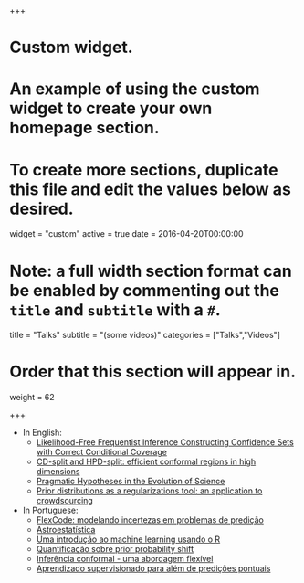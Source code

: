 +++
# Custom widget.
# An example of using the custom widget to create your own homepage section.
# To create more sections, duplicate this file and edit the values below as desired.
widget = "custom"
active = true
date = 2016-04-20T00:00:00

# Note: a full width section format can be enabled by commenting out the `title` and `subtitle` with a `#`.
title = "Talks"
subtitle = "(some videos)"
categories = ["Talks","Videos"]

# Order that this section will appear in.
weight = 62

+++


* In English:
    * [Likelihood-Free Frequentist Inference Constructing Confidence Sets with Correct Conditional Coverage](https://www.youtube.com/watch?v=svJEI25PuuM)
    * [CD-split and HPD-split: efficient conformal regions in high dimensions](https://www.youtube.com/watch?v=djH8RmqyMBs)
    * [Pragmatic Hypotheses in the Evolution of Science](https://www.mdpi.com/1099-4300/21/9/883)
    * [Prior distributions as a regularizations tool: an application to crowdsourcing](https://www.youtube.com/watch?v=20IQhaeCxMo)
* In Portuguese:
    * [FlexCode: modelando incertezas em problemas de predição](https://www.youtube.com/watch?v=zROykZaxx3s) 
    * [Astroestatística](https://www.youtube.com/watch?v=EoSbl8mlaic) 
    * [Uma introdução ao machine learning usando o R](https://www.youtube.com/watch?v=xcwa92I_AZk&t=51s)
    * [Quantificação sobre prior probability shift](https://www.youtube.com/watch?v=fHFAaF0vIp4)
    * [Inferência conformal - uma abordagem flexível](https://youtu.be/UIr8H2A2x0I)
    * [Aprendizado supervisionado para além de predições pontuais](https://www.youtube.com/watch?v=bc0QfAEa9Hg)

